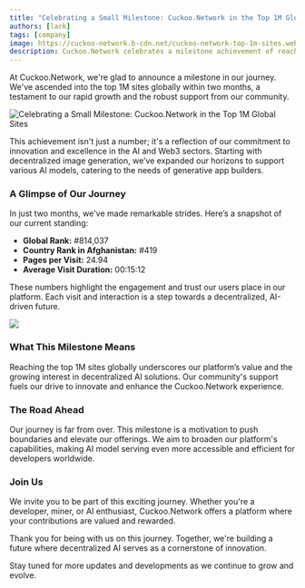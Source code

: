 ```yaml
---
title: "Celebrating a Small Milestone: Cuckoo.Network in the Top 1M Global Sites"
authors: [lark]
tags: [company]
image: https://cuckoo-network.b-cdn.net/cuckoo-network-top-1m-sites.webp
description: Cuckoo.Network celebrates a milestone achievement of reaching the top 1M sites globally, showcasing its rapid growth and impact in the AI and Web3 space.
---
```


At Cuckoo.Network, we're glad to announce a milestone in our journey. We've ascended into the top 1M sites globally within two months, a testament to our rapid growth and the robust support from our community.

![Celebrating a Small Milestone: Cuckoo.Network in the Top 1M Global Sites](https://cuckoo-network.b-cdn.net/cuckoo-network-top-1m-sites.webp "Celebrating a Small Milestone: Cuckoo.Network in the Top 1M Global Sites")

This achievement isn't just a number; it's a reflection of our commitment to innovation and excellence in the AI and Web3 sectors. Starting with decentralized image generation, we’ve expanded our horizons to support various AI models, catering to the needs of generative app builders.

### A Glimpse of Our Journey

In just two months, we've made remarkable strides. Here’s a snapshot of our current standing:

- **Global Rank:** #814,037
- **Country Rank in Afghanistan:** #419
- **Pages per Visit:** 24.94
- **Average Visit Duration:** 00:15:12

These numbers highlight the engagement and trust our users place in our platform. Each visit and interaction is a step towards a decentralized, AI-driven future.

[![](https://cuckoo-network.b-cdn.net/cuckoo-global-rank.webp)](https://www.similarweb.com/website/cuckoo.network/)

### What This Milestone Means

Reaching the top 1M sites globally underscores our platform’s value and the growing interest in decentralized AI solutions. Our community's support fuels our drive to innovate and enhance the Cuckoo.Network experience.

### The Road Ahead

Our journey is far from over. This milestone is a motivation to push boundaries and elevate our offerings. We aim to broaden our platform's capabilities, making AI model serving even more accessible and efficient for developers worldwide.

### Join Us

We invite you to be part of this exciting journey. Whether you're a developer, miner, or AI enthusiast, Cuckoo.Network offers a platform where your contributions are valued and rewarded.

Thank you for being with us on this journey. Together, we're building a future where decentralized AI serves as a cornerstone of innovation.

Stay tuned for more updates and developments as we continue to grow and evolve.
